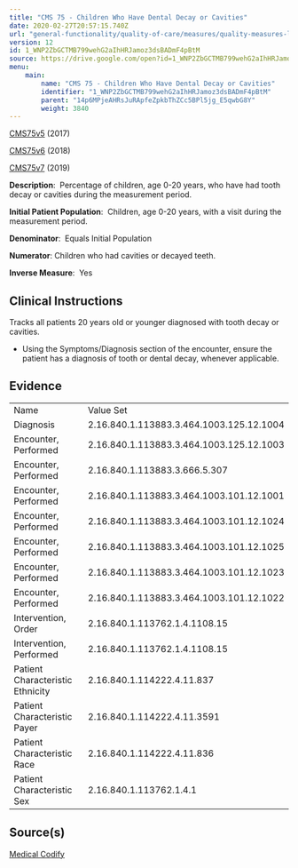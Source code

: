 ```yaml
---
title: "CMS 75 - Children Who Have Dental Decay or Cavities"
date: 2020-02-27T20:57:15.740Z
url: "general-functionality/quality-of-care/measures/quality-measures-list/cms-75-children-who-have-dental.html"
version: 12
id: 1_WNP2ZbGCTMB799wehG2aIhHRJamoz3dsBADmF4pBtM
source: https://drive.google.com/open?id=1_WNP2ZbGCTMB799wehG2aIhHRJamoz3dsBADmF4pBtM
menu:
    main:
        name: "CMS 75 - Children Who Have Dental Decay or Cavities"
        identifier: "1_WNP2ZbGCTMB799wehG2aIhHRJamoz3dsBADmF4pBtM"
        parent: "14p6MPjeAHRsJuRApfeZpkbThZCc5BPl5jg_E5qwbG8Y"
        weight: 3840
---
```

[CMS75v5](https://medicalcodify.com/eh/webchart.cgi?f=layoutnouser&func&module&tabmodule&name=RXDBmain&searchterm=CMS75&showresult=CMS75v5&showresulttype=Measure) (2017)

[CMS75v6](https://medicalcodify.com/eh/webchart.cgi?f=layoutnouser&func&module&tabmodule&name=RXDBmain&searchterm=CMS75&showresult=CMS75v6&showresulttype=Measure) (2018)

[CMS75v7](https://medicalcodify.com/eh/webchart.cgi?f=layoutnouser&func&module&tabmodule&name=RXDBmain&searchterm=CMS75&showresult=CMS75v7&showresulttype=Measure) (2019)



**Description**:  Percentage of children, age 0-20 years, who have had tooth decay or cavities during the measurement period.

**Initial Patient Population**:  Children, age 0-20 years, with a visit during the measurement period.

**Denominator**:  Equals Initial Population

**Numerator**: Children who had cavities or decayed teeth.

**Inverse Measure**:  Yes

## Clinical Instructions

Tracks all patients 20 years old or younger diagnosed with tooth decay or cavities. 

* Using the Symptoms/Diagnosis section of the encounter, ensure the patient has a diagnosis of tooth or dental decay, whenever applicable.

## Evidence

<table>
  <tr>
    <td>Name</td>
    <td>Value Set</td>
  </tr>
  <tr>
    <td>Diagnosis</td>
    <td>2.16.840.1.113883.3.464.1003.125.12.1004</td>
  </tr>
  <tr>
    <td>Encounter, Performed</td>
    <td>2.16.840.1.113883.3.464.1003.125.12.1003</td>
  </tr>
  <tr>
    <td>Encounter, Performed</td>
    <td>2.16.840.1.113883.3.666.5.307</td>
  </tr>
  <tr>
    <td>Encounter, Performed</td>
    <td>2.16.840.1.113883.3.464.1003.101.12.1001</td>
  </tr>
  <tr>
    <td>Encounter, Performed</td>
    <td>2.16.840.1.113883.3.464.1003.101.12.1024</td>
  </tr>
  <tr>
    <td>Encounter, Performed</td>
    <td>2.16.840.1.113883.3.464.1003.101.12.1025</td>
  </tr>
  <tr>
    <td>Encounter, Performed</td>
    <td>2.16.840.1.113883.3.464.1003.101.12.1023</td>
  </tr>
  <tr>
    <td>Encounter, Performed</td>
    <td>2.16.840.1.113883.3.464.1003.101.12.1022</td>
  </tr>
  <tr>
    <td>Intervention, Order</td>
    <td>2.16.840.1.113762.1.4.1108.15</td>
  </tr>
  <tr>
    <td>Intervention, Performed</td>
    <td>2.16.840.1.113762.1.4.1108.15</td>
  </tr>
  <tr>
    <td>Patient Characteristic Ethnicity</td>
    <td>2.16.840.1.114222.4.11.837</td>
  </tr>
  <tr>
    <td>Patient Characteristic Payer</td>
    <td>2.16.840.1.114222.4.11.3591</td>
  </tr>
  <tr>
    <td>Patient Characteristic Race</td>
    <td>2.16.840.1.114222.4.11.836</td>
  </tr>
  <tr>
    <td>Patient Characteristic Sex</td>
    <td>2.16.840.1.113762.1.4.1</td>
  </tr>
</table>

## Source(s)

[Medical Codify](https://medicalcodify.com/eh/webchart.cgi?f=layoutnouser&func&name=RXDBmain&module&tabmodule&searchterm=CMS75&Submit=Search&icd9search=1&icd10search=1&icd10pcssearch=1&snomedsearch=1&loincsearch=1&labcorpsearch=1&questsearch=1&rxnormsearch=1&hcpcssearch=1&ndcsearch=1&cvxsearch=1&vissearch=1&vssearch=1&meassearch=1&pcssearch=1&fdbsearch=1&fdbnamesearch=1&fullsearch&flowsheet)

